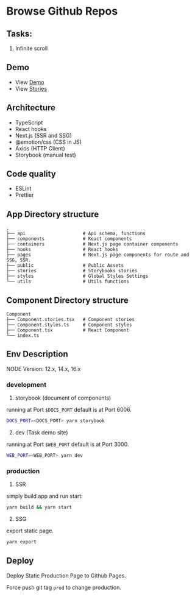 # Browse Github Repos

## Tasks:

1. Infinite scroll

## Demo

- View [Demo](https://tokileecy.github.io/browse-github-repos/demo)
- View [Stories](https://tokileecy.github.io/browse-github-repos/stories)

## Architecture

- TypeScript
- React hooks
- Next.js (SSR and SSG)
- @emotion/css (CSS in JS)
- Axios (HTTP Client)
- Storybook (manual test)

## Code quality

- ESLint
- Prettier

## App Directory structure

```
.
├── api                     # Api schema, functions
├── components              # React components
├── containers              # Next.js page container components
├── hooks                   # React hooks
├── pages                   # Next.js page components for route and SSG, SSR.
├── public                  # Public Assets
├── stories                 # Storybooks stories
├── styles                  # Global Styles Settings
└── utils                   # Utils functions
```

## Component Directory structure

```
Component
├── Component.stories.tsx   # Component stories
├── Component.styles.ts     # Component styles
├── Component.tsx           # React Component
└── index.ts
```
## Env Description

NODE Version: 12.x, 14.x, 16.x

### development

1. storybook (document of components)

running at Port `$DOCS_PORT` default is at Port 6006.

```sh
DOCS_PORT=<DOCS_PORT> yarn storybook
```

2. dev (Task demo site)

running at Port `$WEB_PORT` default is at Port 3000.

```sh
WEB_PORT=<WEB_PORT> yarn dev
```

### production

1. SSR

simply build app and run start:

```sh
yarn build && yarn start
```

2. SSG

export static page.

```sh
yarn export
```

## Deploy

Deploy Static Production Page to Github Pages.

Force push git tag `prod` to change production.